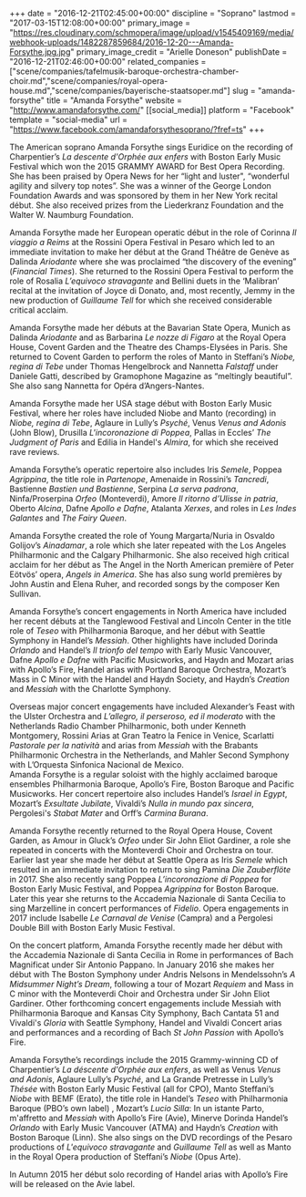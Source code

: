 +++
date = "2016-12-21T02:45:00+00:00"
discipline = "Soprano"
lastmod = "2017-03-15T12:08:00+00:00"
primary_image = "https://res.cloudinary.com/schmopera/image/upload/v1545409169/media/webhook-uploads/1482287859684/2016-12-20---Amanda-Forsythe.jpg.jpg"
primary_image_credit = "Arielle Doneson"
publishDate = "2016-12-21T02:46:00+00:00"
related_companies = ["scene/companies/tafelmusik-baroque-orchestra-chamber-choir.md","scene/companies/royal-opera-house.md","scene/companies/bayerische-staatsoper.md"]
slug = "amanda-forsythe"
title = "Amanda Forsythe"
website = "http://www.amandaforsythe.com/"
[[social_media]]
platform = "Facebook"
template = "social-media"
url = "https://www.facebook.com/amandaforsythesoprano/?fref=ts"
+++

The American soprano Amanda Forsythe sings Euridice on the recording of Charpentier’s *La descente d'Orphée aux enfers* with Boston Early Music Festival which won the 2015 GRAMMY AWARD for Best Opera Recording.  She has been praised by Opera News for her “light and luster", “wonderful agility and silvery top notes”.  She was a winner of the George London Foundation Awards and was sponsored by them in her New York recital début.  She also received prizes from the Liederkranz Foundation and the Walter W. Naumburg Foundation.

Amanda Forsythe made her European operatic début in the role of Corinna *Il viaggio a Reims* at the Rossini Opera Festival in Pesaro which led to an immediate invitation to make her début at the Grand Théâtre de Genève as Dalinda *Ariodante* where she was proclaimed “the discovery of the evening” (*Financial Times*).  She returned to the Rossini Opera Festival to perform the role of Rosalia *L’equivoco stravagante* and Bellini duets in the ‘Malibran’ recital at the invitation of Joyce di Donato, and, most recently, Jemmy in the new production of *Guillaume Tell* for which she received considerable critical acclaim.

Amanda Forsythe made her débuts at the Bavarian State Opera, Munich as Dalinda *Ariodante* and as Barbarina *Le nozze di Figaro* at the Royal Opera House, Covent Garden and the Theatre des Champs-Elysées in Paris. She returned to Covent Garden to perform the roles of Manto in Steffani’s *Niobe, regina di Tebe* under Thomas Hengelbrock and Nannetta *Falstaff* under Daniele Gatti, described by Gramophone Magazine as “meltingly beautiful”.  She also sang Nannetta for Opéra d’Angers-Nantes.

Amanda Forsythe made her USA stage début with Boston Early Music Festival, where her roles have included Niobe and Manto (recording) in *Niobe, regina di Tebe*, Aglaure in Lully’s *Psyché*, Venus *Venus and Adonis* (John Blow), Drusilla *L'incoronazione di Poppea*, Pallas in Eccles’ *The Judgment of Paris* and Edilia in Handel's *Almira*, for which she received rave reviews.

Amanda Forsythe’s operatic repertoire also includes Iris *Semele*, Poppea *Agrippina*, the title role in *Partenope*, Amenaide in Rossini’s *Tancredi*, Bastienne *Bastien und Bastienne*, Serpina *La serva padrona*, Ninfa/Proserpina *Orfeo* (Monteverdi), Amore *Il ritorno d’Ulisse in patria*, Oberto *Alcina*, Dafne *Apollo e Dafne*, Atalanta *Xerxes*, and roles in *Les Indes Galantes* and *The Fairy Queen*.

Amanda Forsythe created the role of Young Margarta/Nuria in Osvaldo Golijov’s *Ainadamar*, a role which she later repeated with the Los Angeles Philharmonic and the Calgary Philharmonic.  She also received high critical acclaim for her début as The Angel in the North American première of Peter Eötvös’ opera, *Angels in America*. She has also sung world premières by John Austin and Elena Ruher, and recorded songs by the composer Ken Sullivan.

Amanda Forsythe’s concert engagements in North America have included her recent débuts at the Tanglewood Festival and Lincoln Center in the title role of *Teseo* with Philharmonia Baroque, and her début with Seattle Symphony in Handel’s *Messiah*. Other highlights have included Dorinda *Orlando* and Handel’s *Il trionfo del tempo* with Early Music Vancouver, Dafne *Apollo e Dafne* with Pacific Musicworks, and Haydn and Mozart arias with Apollo’s Fire, Handel arias with Portland Baroque Orchestra, Mozart’s Mass in C Minor with the Handel and Haydn Society, and Haydn’s *Creation* and *Messiah* with the Charlotte Symphony. 

Overseas major concert engagements have included Alexander’s Feast with the Ulster Orchestra and *L’allegro, il perseroso, ed il moderato* with the Netherlands Radio Chamber Philharmonic, both under Kenneth Montgomery, Rossini Arias at Gran Teatro la Fenice in Venice, Scarlatti *Pastorale per la natività* and arias from *Messiah* with the Brabants Philharmonic Orchestra in the Netherlands, and Mahler Second Symphony with L’Orquesta Sinfonica Nacional de Mexico.  
Amanda Forsythe is a regular soloist with the highly acclaimed baroque ensembles Philharmonia Baroque, Apollo’s Fire, Boston Baroque and Pacific Musicworks.  Her concert repertoire also includes Handel’s *Israel in Egypt*, Mozart’s *Exsultate Jubilate*, Vivaldi’s *Nulla in mundo pax sincera*, Pergolesi's *Stabat Mater* and Orff’s *Carmina Burana*.  

Amanda Forsythe recently returned to the Royal Opera House, Covent Garden, as Amour in Gluck’s *Orfeo* under Sir John Eliot Gardiner, a role she repeated in concerts with the Monteverdi Choir and Orchestra on tour. Earlier last year she made her début at Seattle Opera as Iris *Semele* which resulted in an immediate invitation to return to sing Pamina *Die Zauberflöte* in 2017. She also recently sang Poppea *L’incoronazione di Poppea* for Boston Early Music Festival, and Poppea *Agrippina* for Boston Baroque.  Later this year she returns to the Accademia Nazionale di Santa Cecilia to sing Marzelline in concert performances of *Fidelio*. Opera engagements in 2017 include Isabelle *Le Carnaval de Venise* (Campra) and a Pergolesi Double Bill with Boston Early Music Festival.

On the concert platform, Amanda Forsythe recently made her début with the Accademia Nazionale di Santa Cecilia in Rome in performances of Bach Magnificat under Sir Antonio Pappano. In January 2016 she makes her début  with The Boston Symphony under Andris Nelsons in Mendelssohn’s *A Midsummer Night’s Dream*, following a tour of Mozart *Requiem* and Mass in C minor with the Monteverdi Choir and Orchestra under Sir John Eliot Gardiner. Other forthcoming concert engagements include Messiah with Philharmonia Baroque and Kansas City Symphony, Bach Cantata 51 and Vivaldi's *Gloria* with Seattle Symphony, Handel and Vivaldi Concert arias and performances and a recording of Bach *St John Passion* with Apollo’s Fire.

Amanda Forsythe’s recordings include the 2015 Grammy-winning CD of Charpentier’s *La déscente d'Orphée aux enfers*, as well as Venus *Venus and Adonis*, Aglaure Lully’s *Psyché*, and La Grande Pretresse in Lully’s *Thésée* with Boston Early Music Festival  (all for CPO), Manto Steffani’s *Niobe* with BEMF (Erato), the title role in Handel’s *Teseo* with Philharmonia Baroque (PBO’s own label) , Mozart’s *Lucio Silla*: In un istante  Parto, m'affretto and *Messiah* with Apollo’s Fire (Avie), Minerve Dorinda Handel’s *Orlando* with Early Music Vancouver (ATMA) and Haydn’s *Creation* with Boston Baroque (Linn).  She also sings on the DVD recordings of the Pesaro productions of *L'equivoco stravagante* and *Guillaume Tell* as well as Manto in the Royal Opera production of Steffani’s *Niobe* (Opus Arte).

In Autumn 2015 her début solo recording of Handel arias with Apollo’s Fire will be released on the Avie label. 
